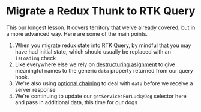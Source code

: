 # Migrate a Redux Thunk to RTK Query

This our longest lesson. It covers territory that we've already covered, but in a more advanced way. Here are some of the main points.

1. When you migrate redux state into RTK Query, by mindful that you may have had initial state, which should usually be replaced with an `isLoading` check
2. Like everywhere else we rely on [destructuring asignment](https://developer.mozilla.org/en-US/docs/Web/JavaScript/Reference/Operators/Destructuring_assignment#object_destructuring) to give meaningful names to the generic `data` property returned from our query hook.
3. We're also using [optional chaining](https://developer.mozilla.org/en-US/docs/Web/JavaScript/Reference/Operators/Optional_chaining) to deal with `data` before we receive a server response
4. We're continuing to update our `getServicesForLuckyDog` selector here and pass in additional data, this time for our dogs
